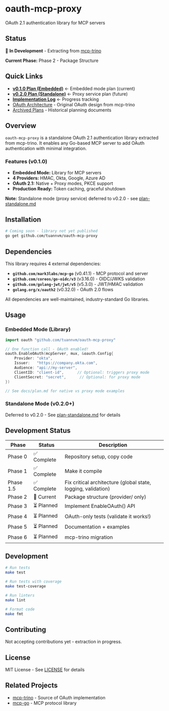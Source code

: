 # oauth-mcp-proxy

OAuth 2.1 authentication library for MCP servers

## Status

🚧 **In Development** - Extracting from [mcp-trino](https://github.com/tuannvm/mcp-trino)

**Current Phase:** Phase 2 - Package Structure

## Quick Links

- **[v0.1.0 Plan (Embedded)](docs/plan.md)** ← Embedded mode plan (current)
- **[v0.2.0 Plan (Standalone)](docs/plan-standalone.md)** ← Proxy service plan (future)
- **[Implementation Log](docs/implementation.md)** ← Progress tracking
- [OAuth Architecture](docs/oauth.md) - Original OAuth design from mcp-trino
- [Archived Plans](docs/archive/) - Historical planning documents

## Overview

`oauth-mcp-proxy` is a standalone OAuth 2.1 authentication library extracted from mcp-trino. It enables any Go-based MCP server to add OAuth authentication with minimal integration.

### Features (v0.1.0)

- **Embedded Mode:** Library for MCP servers
- **4 Providers:** HMAC, Okta, Google, Azure AD
- **OAuth 2.1:** Native + Proxy modes, PKCE support
- **Production Ready:** Token caching, graceful shutdown

**Note:** Standalone mode (proxy service) deferred to v0.2.0 - see [plan-standalone.md](docs/plan-standalone.md)

## Installation

```bash
# Coming soon - library not yet published
go get github.com/tuannvm/oauth-mcp-proxy
```

## Dependencies

This library requires 4 external dependencies:

- **`github.com/mark3labs/mcp-go`** (v0.41.1) - MCP protocol and server
- **`github.com/coreos/go-oidc/v3`** (v3.16.0) - OIDC/JWKS validation
- **`github.com/golang-jwt/jwt/v5`** (v5.3.0) - JWT/HMAC validation
- **`golang.org/x/oauth2`** (v0.32.0) - OAuth 2.0 flows

All dependencies are well-maintained, industry-standard Go libraries.

## Usage

### Embedded Mode (Library)

```go
import oauth "github.com/tuannvm/oauth-mcp-proxy"

// One function call - OAuth enabled!
oauth.EnableOAuth(mcpServer, mux, &oauth.Config{
    Provider: "okta",
    Issuer:   "https://company.okta.com",
    Audience: "api://my-server",
    ClientID: "client-id",      // Optional: triggers proxy mode
    ClientSecret: "secret",      // Optional: for proxy mode
})

// See docs/plan.md for native vs proxy mode examples
```

### Standalone Mode (v0.2.0+)

Deferred to v0.2.0 - See [plan-standalone.md](docs/plan-standalone.md) for details

## Development Status

| Phase | Status | Description |
|-------|--------|-------------|
| Phase 0 | ✅ Complete | Repository setup, copy code |
| Phase 1 | ✅ Complete | Make it compile |
| Phase 1.5 | ✅ Complete | Fix critical architecture (global state, logging, validation) |
| Phase 2 | 🔄 Current | Package structure (provider/ only) |
| Phase 3 | ⏳ Planned | Implement EnableOAuth() API |
| Phase 4 | ⏳ Planned | OAuth-only tests (validate it works!) |
| Phase 5 | ⏳ Planned | Documentation + examples |
| Phase 6 | ⏳ Planned | mcp-trino migration |

## Development

```bash
# Run tests
make test

# Run tests with coverage
make test-coverage

# Run linters
make lint

# Format code
make fmt
```

## Contributing

Not accepting contributions yet - extraction in progress.

## License

MIT License - See [LICENSE](LICENSE) for details

## Related Projects

- [mcp-trino](https://github.com/tuannvm/mcp-trino) - Source of OAuth implementation
- [mcp-go](https://github.com/mark3labs/mcp-go) - MCP protocol library

